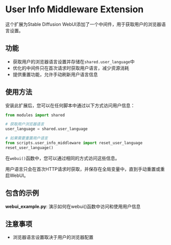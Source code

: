 # User Info Middleware Extension

这个扩展为Stable Diffusion WebUI添加了一个中间件，用于获取用户的浏览器语言设置。

## 功能

- 获取用户的浏览器语言设置并存储在`shared.user_language`中
- 优化的中间件只在首次请求时获取用户语言，减少资源消耗
- 提供重置功能，允许手动刷新用户语言信息

## 使用方法

安装此扩展后，您可以在任何脚本中通过以下方式访问用户信息：

```python
from modules import shared

# 获取用户浏览器语言
user_language = shared.user_language

# 如果需要重置用户语言
from scripts.user_info_middleware import reset_user_language
reset_user_language()
```

在`webui()`函数中，您可以通过相同的方式访问这些信息。

用户语言只会在首次HTTP请求时获取，并保存在全局变量中，直到手动重置或重启WebUI。

## 包含的示例

**webui_example.py**: 演示如何在webui()函数中访问和使用用户信息

## 注意事项

- 浏览器语言设置取决于用户的浏览器配置